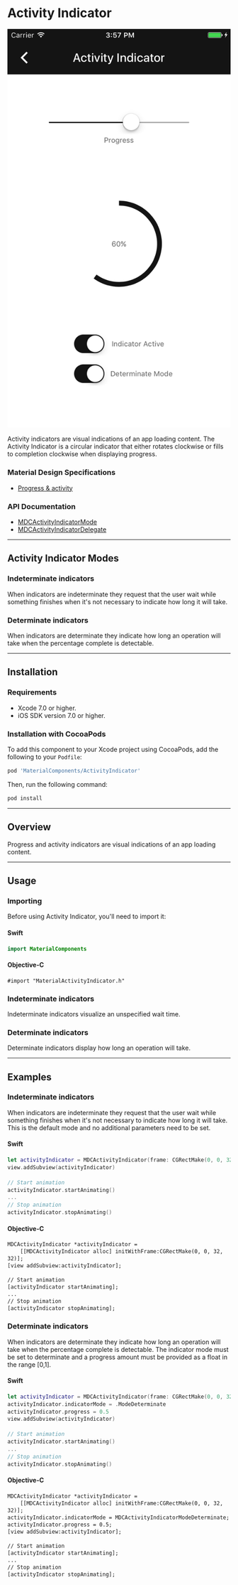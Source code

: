 # Activity Indicator

<!--{% if site.link_to_site == "true" %}-->
[![Activity Indicator](docs/assets/activity_indicator.png)](docs/assets/activity_indicator.mp4)
<!--{% else %}<div class="ios-animation right" markdown="1"><video src="docs/assets/activity_indicator.mp4" autoplay loop></video></div>{% endif %}-->

Activity indicators are visual indications of an app loading content. The Activity Indicator is a circular indicator that either rotates clockwise or fills to completion clockwise when displaying progress.
<!--{: .intro :}-->

### Material Design Specifications

<ul class="icon-list">
  <li class="icon-link"><a href="https://material.google.com/components/progress-activity.html">Progress & activity</a></li>
</ul>

### API Documentation

<ul class="icon-list">
<li class="icon-link"><a href="https://material-ext.appspot.com/mdc-ios-preview/components/ActivityIndicator/apidocs/Classes/MDCActivityIndicator.html>MDCActivityIndicator</a></li>
<li class="icon-link"><a href="https://material-ext.appspot.com/mdc-ios-preview/components/ActivityIndicator/apidocs/Enums/MDCActivityIndicatorMode.html">MDCActivityIndicatorMode</a></li>
<li class="icon-link"><a href="https://material-ext.appspot.com/mdc-ios-preview/components/ActivityIndicator/apidocs/Protocols/MDCActivityIndicatorDelegate.html">MDCActivityIndicatorDelegate</a></li>
</ul>

- - -

## Activity Indicator Modes

### Indeterminate indicators
When indicators are indeterminate they request that the user wait while something finishes when it's not necessary to indicate how long it will take.

### Determinate indicators
When indicators are determinate they indicate how long an operation will take when the percentage complete is detectable.

- - -

## Installation

### Requirements

- Xcode 7.0 or higher.
- iOS SDK version 7.0 or higher.

### Installation with CocoaPods

To add this component to your Xcode project using CocoaPods, add the following to your `Podfile`:

~~~ bash
pod 'MaterialComponents/ActivityIndicator'
~~~

Then, run the following command:

~~~ bash
pod install
~~~

- - -

## Overview

Progress and activity indicators are visual indications of an app loading content.

- - -

## Usage

### Importing

Before using Activity Indicator, you'll need to import it:

<!--<div class="material-code-render" markdown="1">-->
#### Swift
~~~ swift
import MaterialComponents
~~~

#### Objective-C

~~~ objc
#import "MaterialActivityIndicator.h"
~~~
<!--</div>-->

### Indeterminate indicators
Indeterminate indicators visualize an unspecified wait time.

### Determinate indicators
Determinate indicators display how long an operation will take.

- - -


## Examples


### Indeterminate indicators
When indicators are indeterminate they request that the user wait while something finishes when it's not necessary to indicate how long it will take. This is the default mode and no additional parameters need to be set.

<!--<div class="material-code-render" markdown="1">-->
#### Swift
~~~ swift
let activityIndicator = MDCActivityIndicator(frame: CGRectMake(0, 0, 32, 32))
view.addSubview(activityIndicator)

// Start animation
activityIndicator.startAnimating()
...
// Stop animation
activityIndicator.stopAnimating()
~~~

#### Objective-C

~~~ objc
MDCActivityIndicator *activityIndicator =
    [[MDCActivityIndicator alloc] initWithFrame:CGRectMake(0, 0, 32, 32)];
[view addSubview:activityIndicator];

// Start animation
[activityIndicator startAnimating];
...
// Stop animation
[activityIndicator stopAnimating];
~~~
<!--</div>-->

### Determinate indicators
When indicators are determinate they indicate how long an operation will take when the percentage complete is detectable. The indicator mode must be set to determinate and a progress amount must be provided as a float in the range [0,1].

<!--<div class="material-code-render" markdown="1">-->
#### Swift
~~~ swift
let activityIndicator = MDCActivityIndicator(frame: CGRectMake(0, 0, 32, 32))
activityIndicator.indicatorMode = .ModeDeterminate
activityIndicator.progress = 0.5
view.addSubview(activityIndicator)

// Start animation
activityIndicator.startAnimating()
...
// Stop animation
activityIndicator.stopAnimating()
~~~

#### Objective-C

~~~ objc
MDCActivityIndicator *activityIndicator =
    [[MDCActivityIndicator alloc] initWithFrame:CGRectMake(0, 0, 32, 32)];
activityIndicator.indicatorMode = MDCActivityIndicatorModeDeterminate;
activityIndicator.progress = 0.5;
[view addSubview:activityIndicator];

// Start animation
[activityIndicator startAnimating];
...
// Stop animation
[activityIndicator stopAnimating];
~~~
<!--</div>-->
